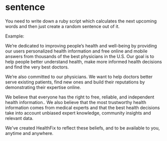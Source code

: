 sentence
========

You need to write down a ruby script which calculates the next upcoming words and then just create a random sentence out of it.


Example:

We’re dedicated to improving people’s health and well-being by providing our users personalized health information and free online and mobile answers from thousands of the best physicians in the U.S. Our goal is to help people better understand health, make more informed health decisions and find the very best doctors.

We’re also committed to our physicians. We want to help doctors better serve existing patients, find new ones and build their reputations by demonstrating their expertise online.

We believe that everyone has the right to free, reliable, and independent health information.. We also believe that the most trustworthy health information comes from medical experts and that the best health decisions take into account unbiased expert knowledge, community insights and relevant data.

We've created HealthFix to reflect these beliefs, and to be available to you, anytime and anywhere.
